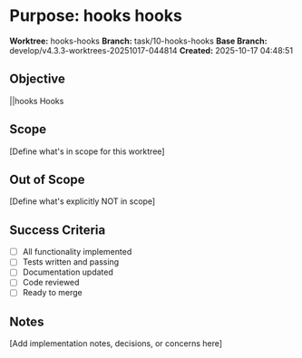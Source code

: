# Purpose: hooks hooks

**Worktree:** hooks-hooks
**Branch:** task/10-hooks-hooks
**Base Branch:** develop/v4.3.3-worktrees-20251017-044814
**Created:** 2025-10-17 04:48:51

## Objective

||hooks Hooks

## Scope

[Define what's in scope for this worktree]

## Out of Scope

[Define what's explicitly NOT in scope]

## Success Criteria

- [ ] All functionality implemented
- [ ] Tests written and passing
- [ ] Documentation updated
- [ ] Code reviewed
- [ ] Ready to merge

## Notes

[Add implementation notes, decisions, or concerns here]
